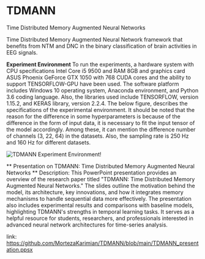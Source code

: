 # TDMANN
Time Distributed Memory Augmented Neural Networks 


Time Distributed Memory Augmented Neural Network framework that benefits from NTM and DNC in the binary classification of brain activities in EEG signals. 



**Experiment Environment**
To run the experiments, a hardware system with CPU specifications Intel Core i5 9500 and RAM 8GB and graphics card ASUS Phoenix GeForce GTX 1050 with 768 CUDA cores and the ability to support TENSORFLOW-GPU have been used. The software platform includes Windows 10 operating system, Anaconda environment, and Python 3.6 coding language. Also, the libraries used include TENSORFLOW, version 1.15.2, and KERAS library, version 2.2.4. The below figure, describes the specifications of the experimental environment. It should be noted that the reason for the difference in some hyperparameters is because of the difference in the form of input data, it is necessary to fit the input tensor of the model accordingly. Among these, it can mention the difference number of channels (3, 22, 64) in the datasets. Also, the sampling rate is 250 Hz and 160 Hz for different datasets.    


![TDMANN Experiment Environment!](https://github.com/karimian5188/TDMANN/blob/main/Environment.jpg "TDMANN Experiment Environment")





** Presentation on TDMANN: Time Distributed Memory Augmented Neural Networks **
Description:
This PowerPoint presentation provides an overview of the research paper titled "TDMANN: Time Distributed Memory Augmented Neural Networks." The slides outline the motivation behind the model, its architecture, key innovations, and how it integrates memory mechanisms to handle sequential data more effectively. The presentation also includes experimental results and comparisons with baseline models, highlighting TDMANN's strengths in temporal learning tasks. It serves as a helpful resource for students, researchers, and professionals interested in advanced neural network architectures for time-series analysis.

link: https://github.com/MortezaKarimian/TDMANN/blob/main/TDMANN_presentation.ppsx







